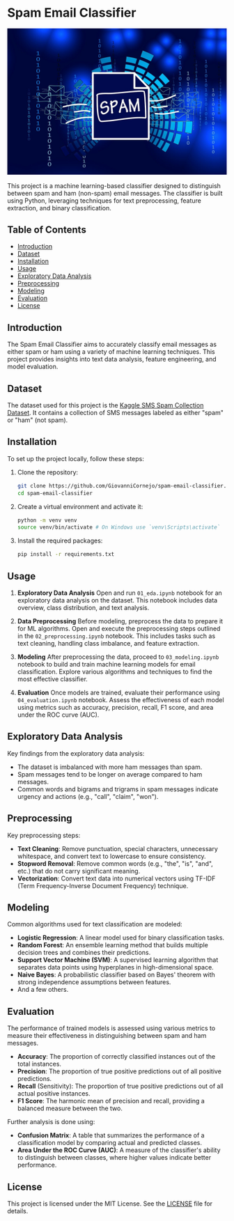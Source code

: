 # Spam Email Classifier

![Thumbnail](thumbnail.jpg)

This project is a machine learning-based classifier designed to distinguish between spam and ham (non-spam) email messages. The classifier is built using Python, leveraging techniques for text preprocessing, feature extraction, and binary classification.

## Table of Contents

- [Introduction](#introduction)
- [Dataset](#dataset)
- [Installation](#installation)
- [Usage](#usage)
- [Exploratory Data Analysis](#exploratory-data-analysis)
- [Preprocessing](#preprocessing)
- [Modeling](#modeling)
- [Evaluation](#evaluation)
- [License](#license)

## Introduction

The Spam Email Classifier aims to accurately classify email messages as either spam or ham using a variety of machine learning techniques. This project provides insights into text data analysis, feature engineering, and model evaluation.

## Dataset

The dataset used for this project is the [Kaggle SMS Spam Collection Dataset](https://www.kaggle.com/datasets/uciml/sms-spam-collection-dataset). It contains a collection of SMS messages labeled as either "spam" or "ham" (not spam).

## Installation

To set up the project locally, follow these steps:

1. Clone the repository:

   ```bash
   git clone https://github.com/GiovanniCornejo/spam-email-classifier.git
   cd spam-email-classifier
   ```

2. Create a virtual environment and activate it:

   ```bash
   python -m venv venv
   source venv/bin/activate # On Windows use `venv\Scripts\activate`
   ```

3. Install the required packages:
   ```bash
   pip install -r requirements.txt
   ```

## Usage

1. **Exploratory Data Analysis**
   Open and run `01_eda.ipynb` notebook for an exploratory data analysis on the dataset. This notebook includes data overview, class distribution, and text analysis.

2. **Data Preprocessing**
   Before modeling, preprocess the data to prepare it for ML algorithms. Open and execute the preprocessing steps outlined in the `02_preprocessing.ipynb` notebook. This includes tasks such as text cleaning, handling class imbalance, and feature extraction.

3. **Modeling**
   After preprocessing the data, proceed to `03_modeling.ipynb` notebook to build and train machine learning models for email classification. Explore various algorithms and techniques to find the most effective classifier.

4. **Evaluation**
   Once models are trained, evaluate their performance using `04_evaluation.ipynb` notebook. Assess the effectiveness of each model using metrics such as accuracy, precision, recall, F1 score, and area under the ROC curve (AUC).

## Exploratory Data Analysis

Key findings from the exploratory data analysis:

- The dataset is imbalanced with more ham messages than spam.
- Spam messages tend to be longer on average compared to ham messages.
- Common words and bigrams and trigrams in spam messages indicate urgency and actions (e.g., "call", "claim", "won").

## Preprocessing

Key preprocessing steps:

- **Text Cleaning**: Remove punctuation, special characters, unnecessary whitespace, and convert text to lowercase to ensure consistency.
- **Stopword Removal**: Remove common words (e.g., "the", "is", "and", etc.) that do not carry significant meaning.
- **Vectorization**: Convert text data into numerical vectors using TF-IDF (Term Frequency-Inverse Document Frequency) technique.

## Modeling

Common algorithms used for text classification are modeled:

- **Logistic Regression**: A linear model used for binary classification tasks.
- **Random Forest**: An ensemble learning method that builds multiple decision trees and combines their predictions.
- **Support Vector Machine (SVM)**: A supervised learning algorithm that separates data points using hyperplanes in high-dimensional space.
- **Naive Bayes**: A probabilistic classifier based on Bayes' theorem with strong independence assumptions between features.
- And a few others.

## Evaluation

The performance of trained models is assessed using various metrics to measure their effectiveness in distinguishing between spam and ham messages.

- **Accuracy**: The proportion of correctly classified instances out of the total instances.
- **Precision**: The proportion of true positive predictions out of all positive predictions.
- **Recall** (Sensitivity): The proportion of true positive predictions out of all actual positive instances.
- **F1 Score**: The harmonic mean of precision and recall, providing a balanced measure between the two.

Further analysis is done using:

- **Confusion Matrix**: A table that summarizes the performance of a classification model by comparing actual and predicted classes.
- **Area Under the ROC Curve (AUC)**: A measure of the classifier's ability to distinguish between classes, where higher values indicate better performance.

## License

This project is licensed under the MIT License. See the [LICENSE](LICENSE) file for details.
